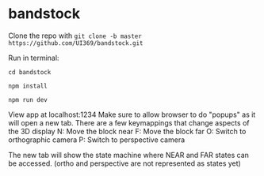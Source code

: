 # bandstock

Clone the repo with ```git clone -b master https://github.com/UI369/bandstock.git```

Run in terminal:

```cd bandstock```

```npm install```

```npm run dev```

View app at localhost:1234
Make sure to allow browser to do "popups" as it will open a new tab. 
There are a few keymappings that change aspects of the 3D display
N: Move the block near
F: Move the block far
O: Switch to orthographic camera
P: Switch to perspective camera

The new tab will show the state machine where NEAR and FAR states can be accessed. (ortho and perspective are not represented as states yet)
